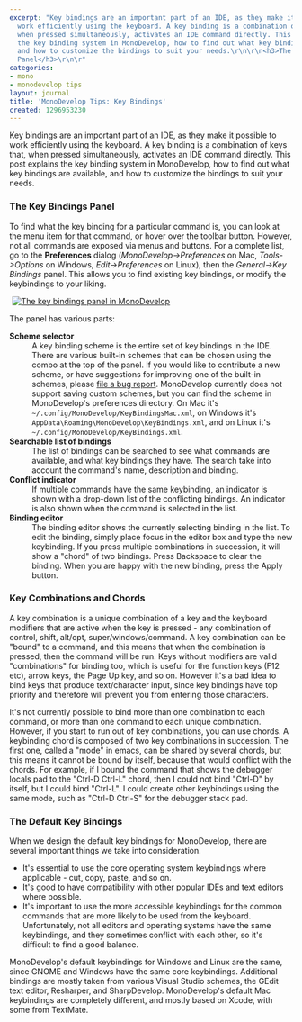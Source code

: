 ```yaml
---
excerpt: "Key bindings are an important part of an IDE, as they make it possible to
  work efficiently using the keyboard. A key binding is a combination of keys that,
  when pressed simultaneously, activates an IDE command directly. This post explains
  the key binding system in MonoDevelop, how to find out what key bindings are available,
  and how to customize the bindings to suit your needs.\r\n\r\n<h3>The Key Bindings
  Panel</h3>\r\n\r"
categories:
- mono
- monodevelop tips
layout: journal
title: 'MonoDevelop Tips: Key Bindings'
created: 1296953230
---
```

Key bindings are an important part of an IDE, as they make it possible to work efficiently using the keyboard. A key binding is a combination of keys that, when pressed simultaneously, activates an IDE command directly. This post explains the key binding system in MonoDevelop, how to find out what key bindings are available, and how to customize the bindings to suit your needs.

<h3>The Key Bindings Panel</h3>

To find what the key binding for a particular command is, you can look at the menu item for that command, or hover over the toolbar button. However, not all commands are exposed via menus and buttons. For a complete list, go to the <strong>Preferences</strong> dialog (<em>MonoDevelop->Preferences</em> on Mac, <em>Tools->Options</em> on Windows, <em>Edit->Preferences</em> on Linux), then the <em>General->Key Bindings</em> panel. This allows you to find existing key bindings, or modify the keybindings to your liking.

<a href="http://mjhutchinson.com/files/images/md-tips/keybindings-panel.png" rel="lightbox[md_tips_keybindings]" title="The key bindings panel in MonoDevelop"><img src="http://mjhutchinson.com/files/images/md-tips/t/keybindings-panel.png" alt="The key bindings panel in MonoDevelop" style="max-width:98%; display:block;margin-left:auto;margin-right:auto;" /></a>

The panel has various parts:

<dl>
<dt><strong>Scheme selector</strong></dt>
<dd>
A key binding scheme is the entire set of key bindings in the IDE. There are various built-in schemes that can be chosen using the combo at the top of the panel. If you would like to contribute a new scheme, or have suggestions for improving one of the built-in schemes, please <a href="http://monodevelop.com/Developers/Reporting_Bugs">file a bug report</a>. MonoDevelop currently does not support saving custom schemes, but you can find the scheme in MonoDevelop's preferences directory. On Mac it's <code>~/.config/MonoDevelop/KeyBindingsMac.xml</code>, on Windows it's <code>AppData\Roaming\MonoDevelop\KeyBindings.xml</code>, and on Linux it's <code>~/.config/MonoDevelop/KeyBindings.xml</code>.
</dd>
<dt><strong>Searchable list of bindings</strong></dt>
<dd>
The list of bindings can be searched to see what commands are available, and what key bindings they have. The search take into account the command's name, description and binding.
</dd>
<dt><strong>Conflict indicator</strong></dt>
<dd>
If multiple commands have the same keybinding, an indicator is shown with a drop-down list of the conflicting bindings. An indicator is also shown when the command is selected in the list.
</dd>
<dt><strong>Binding editor</strong></dt>
<dd>
The binding editor shows the currently selecting binding in the list. To edit the binding, simply place focus in the editor box and type the new keybinding. If you press multiple combinations in succession, it will show a "chord" of two bindings. Press Backspace to clear the binding. When you are happy with the new binding, press the Apply button.
</dd>
</dl>

<h3>Key Combinations and Chords</h3>

A key combination is a unique combination of a key and the keyboard modifiers that are active when the key is pressed - any combination of control, shift, alt/opt, super/windows/command. A key combination can be "bound" to a command, and this means that when the combination is pressed, then the command will be run. Keys without modifiers are valid "combinations" for binding too, which is useful for the function keys (F12 etc), arrow keys, the Page Up key, and so on. However it's a bad idea to bind keys that produce text/character input, since key bindings have top priority and therefore will prevent you from entering those characters.

It's not currently possible to bind more than one combination to each command, or more than one command to each unique combination. However, if you start to run out of key combinations, you can use chords. A keybinding chord is composed of two key combinations in succession. The first one, called a "mode" in emacs, can be shared by several chords, but this means it cannot be bound by itself, because that would conflict with the chords. For example, if I bound the command that shows the debugger locals pad to the "Ctrl-D Ctrl-L" chord, then I could not bind "Ctrl-D" by itself, but I could bind "Ctrl-L".  I could create other keybindings using the same mode, such as "Ctrl-D Ctrl-S" for the debugger stack pad.


<h3>The Default Key Bindings</h3>

When we design the default key bindings for MonoDevelop, there are several important things we take into consideration.
<ul>
<li>It's essential to use the core operating system keybindings where applicable - cut, copy, paste, and so on.</li>
<li>It's good to have compatibility with other popular IDEs and text editors where possible.</li>
<li>It's important to use the more accessible keybindings for the common commands that are more likely to be used from the keyboard.</li>
Unfortunately, not all editors and operating systems have the same keybindings, and they sometimes conflict with each other, so it's difficult to find a good balance.
</ul>

MonoDevelop's default keybindings for Windows and Linux are the same, since GNOME and Windows have the same core keybindings. Additional bindings are mostly taken from various Visual Studio schemes, the GEdit text editor, Resharper, and SharpDevelop. MonoDevelop's default Mac keybindings are completely different, and mostly based on Xcode, with some from TextMate.
